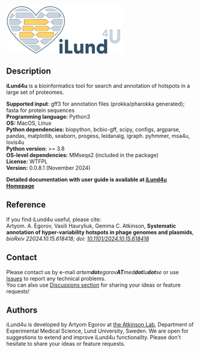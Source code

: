

<img  src="https://raw.githubusercontent.com/art-egorov/iLund4u/main/docs/img/ilund4u_logo.png?token=GHSAT0AAAAAACNA6ZUMHKXAJEHFEYINLXQ2ZTK4Y3Q" width="310"/>

## Description

**iLund4u** is a bioinformatics tool for search and annotation of hotspots in a large set of proteomes. 

**Supported input**: gff3 for annotation files (prokka/pharokka generated); fasta for protein sequences        
**Programming language:** Python3   
**OS:** MacOS, Linux  
**Python dependencies:** biopython, bcbio-gff, scipy, configs, argparse, pandas, matplotlib, seaborn, progess, leidanalg, igraph. pyhmmer, msa4u, lovis4u    
**Python version:** >= 3.8  
**OS-level dependencies:** MMseqs2 (included in the package)  
**License:** WTFPL  
**Version:** 0.0.8.1 (November 2024)


**Detailed documentation with user guide is available at [iLund4u Homepage](https://art-egorov.github.io/ilund4u/)**


## Reference 

If you find iLund4u useful, please cite:  
Artyom. A. Egorov, Vasili Hauryliuk, Gemma C. Atkinson, **Systematic annotation of hyper-variability hotspots in phage genomes and plasmids**, *bioRxiv 22024.10.15.618418; doi: [10.1101/2024.10.15.618418](https://doi.org/10.1101/2024.10.15.618418)*

## Contact

Please contact us by e-mail _artem**dot**egorov**AT**med**dot**lu**dot**se_ or use [Issues](https://github.com/art-egorov/ilund4u/issues?q=) to report any technical problems.  
You can also use [Discussions section](https://github.com/art-egorov/ilund4u/discussions) for sharing your ideas or feature requests! 

## Authors

iLund4u is developed by Artyom Egorov at [the Atkinson Lab](https://atkinson-lab.com), Department of Experimental Medical Science, Lund University, Sweden. We are open for suggestions to extend and improve iLund4u functionality. Please don't hesitate to share your ideas or feature requests.
